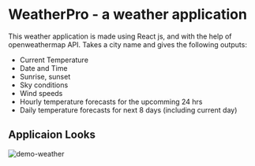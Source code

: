 # WeatherPro - a weather application

This weather application is made using React js, and with the help of openweathermap API.
Takes a city name and gives the following outputs:
* Current Temperature
* Date and Time
* Sunrise, sunset
* Sky conditions
* Wind speeds
* Hourly temperature forecasts for the upcomming 24 hrs
* Daily temperature forecasts for next 8 days (including current day)

## Applicaion Looks
![demo-weather](https://user-images.githubusercontent.com/53531220/140277597-e02ddb96-639b-4e48-b94b-33eef04a4406.png)
